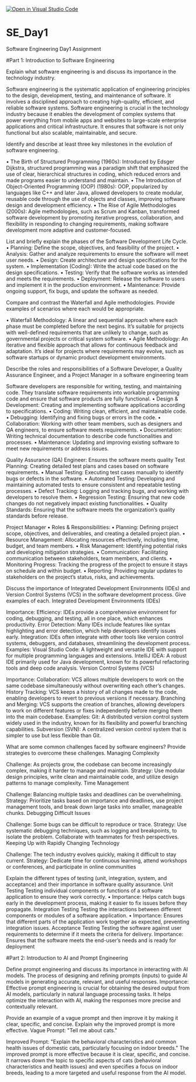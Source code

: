 [![Open in Visual Studio Code](https://classroom.github.com/assets/open-in-vscode-2e0aaae1b6195c2367325f4f02e2d04e9abb55f0b24a779b69b11b9e10269abc.svg)](https://classroom.github.com/online_ide?assignment_repo_id=15599283&assignment_repo_type=AssignmentRepo)
# SE_Day1
Software Engineering Day1 Assignment

#Part 1: Introduction to Software Engineering

Explain what software engineering is and discuss its importance in the technology industry.

Software engineering is the systematic application of engineering principles to the design, development, testing, and maintenance of software. It involves a disciplined approach to creating high-quality, efficient, and reliable software systems. Software engineering is crucial in the technology industry because it enables the development of complex systems that power everything from mobile apps and websites to large-scale enterprise applications and critical infrastructure. It ensures that software is not only functional but also scalable, maintainable, and secure.


Identify and describe at least three key milestones in the evolution of software engineering.

•	The Birth of Structured Programming (1960s): Introduced by Edsger Dijkstra, structured programming was a paradigm shift that emphasized the use of clear, hierarchical structures in coding, which reduced errors and made programs easier to understand and maintain.
•	The Introduction of Object-Oriented Programming (OOP) (1980s): OOP, popularized by languages like C++ and later Java, allowed developers to create modular, reusable code through the use of objects and classes, improving software design and development efficiency.
•	The Rise of Agile Methodologies (2000s): Agile methodologies, such as Scrum and Kanban, transformed software development by promoting iterative progress, collaboration, and flexibility in responding to changing requirements, making software development more adaptive and customer-focused.


List and briefly explain the phases of the Software Development Life Cycle.
•	Planning: Define the scope, objectives, and feasibility of the project.
•	Analysis: Gather and analyze requirements to ensure the software will meet user needs.
•	Design: Create architecture and design specifications for the system.
•	Implementation (Coding): Write the actual code based on the design specifications.
•	Testing: Verify that the software works as intended and meets the requirements.
•	Deployment: Release the software to users and implement it in the production environment.
•	Maintenance: Provide ongoing support, fix bugs, and update the software as needed.



Compare and contrast the Waterfall and Agile methodologies. Provide examples of scenarios where each would be appropriate.

•	Waterfall Methodology: A linear and sequential approach where each phase must be completed before the next begins. It’s suitable for projects with well-defined requirements that are unlikely to change, such as governmental projects or critical system software.
•	Agile Methodology: An iterative and flexible approach that allows for continuous feedback and adaptation. It’s ideal for projects where requirements may evolve, such as software startups or dynamic product development environments.

Describe the roles and responsibilities of a Software Developer, a Quality Assurance Engineer, and a Project Manager in a software engineering team

Software developers are responsible for writing, testing, and maintaining code. They translate software requirements into workable programming code and ensure that software products are fully functional.
•	Design & Development: Creating and implementing software applications according to specifications.
•	Coding: Writing clean, efficient, and maintainable code.
•	Debugging: Identifying and fixing bugs or errors in the code.
•	Collaboration: Working with other team members, such as designers and QA engineers, to ensure software meets requirements.
•	Documentation: Writing technical documentation to describe code functionalities and processes.
•	Maintenance: Updating and improving existing software to meet new requirements or address issues.

Quality Assurance (QA) Engineer: Ensures the software meets quality
  Test Planning: Creating detailed test plans and cases based on software requirements.
•	Manual Testing: Executing test cases manually to identify bugs or defects in the software.
•	Automated Testing: Developing and maintaining automated tests to ensure consistent and repeatable testing processes.
•	Defect Tracking: Logging and tracking bugs, and working with developers to resolve them.
•	Regression Testing: Ensuring that new code changes do not negatively impact existing functionalities.
•	Quality Standards: Ensuring that the software meets the organization’s quality standards before release.

 Project Manager
•	Roles & Responsibilities:
•	Planning: Defining project scope, objectives, and deliverables, and creating a detailed project plan.
•	Resource Management: Allocating resources effectively, including time, budget, and team members.
•	Risk Management: Identifying potential risks and developing mitigation strategies.
•	Communication: Facilitating communication between stakeholders, team members, and clients.
•	Monitoring Progress: Tracking the progress of the project to ensure it stays on schedule and within budget.
•	Reporting: Providing regular updates to stakeholders on the project’s status, risks, and achievements.

 Discuss the importance of Integrated Development Environments (IDEs) and Version Control Systems (VCS) in the software development process. Give examples of each.
Integrated Development Environments (IDEs)

Importance:
Efficiency: IDEs provide a comprehensive environment for coding, debugging, and testing, all in one place, which enhances productivity.
Error Detection: Many IDEs include features like syntax highlighting and error detection, which help developers identify issues early.
Integration: IDEs often integrate with other tools like version control systems, debuggers, and databases, streamlining the development process.
Examples:
Visual Studio Code: A lightweight and versatile IDE with support for multiple programming languages and extensions.
IntelliJ IDEA: A robust IDE primarily used for Java development, known for its powerful refactoring tools and deep code analysis.
Version Control Systems (VCS)

Importance:
Collaboration: VCS allows multiple developers to work on the same codebase simultaneously without overwriting each other’s changes.
History Tracking: VCS keeps a history of all changes made to the code, enabling developers to revert to previous versions if necessary.
Branching and Merging: VCS supports the creation of branches, allowing developers to work on different features or fixes independently before merging them into the main codebase.
Examples:
Git: A distributed version control system widely used in the industry, known for its flexibility and powerful branching capabilities.
Subversion (SVN): A centralized version control system that is simpler to use but less flexible than Git.

What are some common challenges faced by software engineers? Provide strategies to overcome these challenges.
Managing Complexity

Challenge: As projects grow, the codebase can become increasingly complex, making it harder to manage and maintain.
Strategy: Use modular design principles, write clean and maintainable code, and utilize design patterns to manage complexity.
Time Management

Challenge: Balancing multiple tasks and deadlines can be overwhelming.
Strategy: Prioritize tasks based on importance and deadlines, use project management tools, and break down large tasks into smaller, manageable chunks.
Debugging Difficult Issues

Challenge: Some bugs can be difficult to reproduce or trace.
Strategy: Use systematic debugging techniques, such as logging and breakpoints, to isolate the problem. Collaborate with teammates for fresh perspectives.
Keeping Up with Rapidly Changing Technology

Challenge: The tech industry evolves quickly, making it difficult to stay current.
Strategy: Dedicate time for continuous learning, attend workshops or conferences, and participate in online communities

Explain the different types of testing (unit, integration, system, and acceptance) and their importance in software quality assurance.
Unit Testing
Testing individual components or functions of a software application to ensure they work correctly.
•	Importance: Helps catch bugs early in the development process, making it easier to fix issues before they propagate.
Integration Testing
Testing the interactions between different components or modules of a software application.
•	Importance: Ensures that different parts of the application work together as expected, preventing integration issues.
Acceptance Testing
Testing the software against user requirements to determine if it meets the criteria for delivery.
Importance: Ensures that the software meets the end-user’s needs and is ready for deployment

#Part 2: Introduction to AI and Prompt Engineering


Define prompt engineering and discuss its importance in interacting with AI models.
The process of designing and refining prompts (inputs) to guide AI models in generating accurate, relevant, and useful responses.
Importance: Effective prompt engineering is crucial for obtaining the desired output from AI models, particularly in natural language processing tasks. It helps optimize the interaction with AI, making the responses more precise and contextually relevant.

Provide an example of a vague prompt and then improve it by making it clear, specific, and concise. Explain why the improved prompt is more effective.
Vague Prompt: "Tell me about cats."

Improved Prompt: "Explain the behavioral characteristics and common health issues of domestic cats, particularly focusing on indoor breeds."
 The improved prompt is more effective because it is clear, specific, and concise. It narrows down the topic to specific aspects of cats (behavioral characteristics and health issues) and even specifies a focus on indoor breeds, leading to a more targeted and useful response from the AI model.
